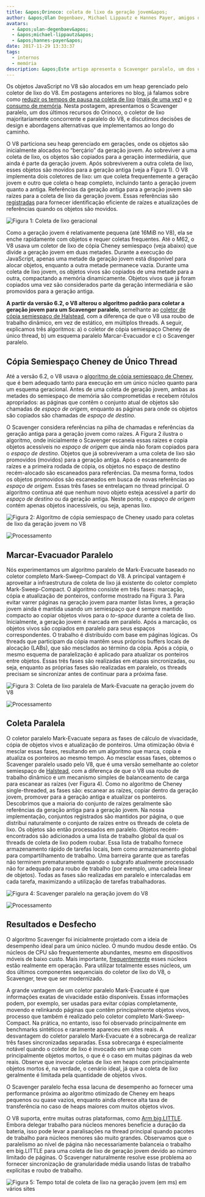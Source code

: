 ```yaml
---
title: &apos;Orinoco: coleta de lixo da geração jovem&apos;
author: &apos;Ulan Degenbaev, Michael Lippautz e Hannes Payer, amigos de [TSAN](https://github.com/google/sanitizers/wiki/ThreadSanitizerCppManual)&apos;
avatars:
  - &apos;ulan-degenbaev&apos;
  - &apos;michael-lippautz&apos;
  - &apos;hannes-payer&apos;
date: 2017-11-29 13:33:37
tags:
  - internos
  - memória
description: &apos;Este artigo apresenta o Scavenger paralelo, um dos últimos recursos do Orinoco, o coletor de lixo majoritariamente concorrente e paralelo do V8.&apos;
---
```

Os objetos JavaScript no V8 são alocados em um heap gerenciado pelo coletor de lixo do V8. Em postagens anteriores no blog, já falamos sobre como [reduzir os tempos de pausa na coleta de lixo](/blog/jank-busters) ([mais de uma vez](/blog/orinoco)) e [o consumo de memória](/blog/optimizing-v8-memory). Nesta postagem, apresentamos o Scavenger paralelo, um dos últimos recursos do Orinoco, o coletor de lixo majoritariamente concorrente e paralelo do V8, e discutimos decisões de design e abordagens alternativas que implementamos ao longo do caminho.

<!--truncate-->
O V8 particiona seu heap gerenciado em gerações, onde os objetos são inicialmente alocados no “berçário” da geração jovem. Ao sobreviver a uma coleta de lixo, os objetos são copiados para a geração intermediária, que ainda é parte da geração jovem. Após sobreviverem a outra coleta de lixo, esses objetos são movidos para a geração antiga (veja a Figura 1). O V8 implementa dois coletores de lixo: um que coleta frequentemente a geração jovem e outro que coleta o heap completo, incluindo tanto a geração jovem quanto a antiga. Referências da geração antiga para a geração jovem são raízes para a coleta de lixo da geração jovem. Essas referências são [registradas](/blog/orinoco) para fornecer identificação eficiente de raízes e atualizações de referências quando os objetos são movidos.

![Figura 1: Coleta de lixo geracional](/_img/orinoco-parallel-scavenger/generational-gc.png)

Como a geração jovem é relativamente pequena (até 16MiB no V8), ela se enche rapidamente com objetos e requer coletas frequentes. Até o M62, o V8 usava um coletor de lixo de cópia Cheney semiespaço (veja abaixo) que divide a geração jovem em duas metades. Durante a execução do JavaScript, apenas uma metade da geração jovem está disponível para alocar objetos, enquanto a outra metade permanece vazia. Durante uma coleta de lixo jovem, os objetos vivos são copiados de uma metade para a outra, compactando a memória dinamicamente. Objetos vivos que já foram copiados uma vez são considerados parte da geração intermediária e são promovidos para a geração antiga.

**A partir da versão 6.2, o V8 alterou o algoritmo padrão para coletar a geração jovem para um Scavenger paralelo**, semelhante ao [coletor de cópia semiespaço de Halstead](https://dl.acm.org/citation.cfm?id=802017), com a diferença de que o V8 usa roubo de trabalho dinâmico, em vez de estático, em múltiplos threads. A seguir, explicamos três algoritmos: a) o coletor de cópia semiespaço Cheney de único thread, b) um esquema paralelo Marcar-Evacuador e c) o Scavenger paralelo.

## Cópia Semiespaço Cheney de Único Thread

Até a versão 6.2, o V8 usava o [algoritmo de cópia semiespaço de Cheney](https://dl.acm.org/citation.cfm?doid=362790.362798), que é bem adequado tanto para execução em um único núcleo quanto para um esquema geracional. Antes de uma coleta de geração jovem, ambas as metades do semiespaço de memória são comprometidas e recebem rótulos apropriados: as páginas que contêm o conjunto atual de objetos são chamadas de _espaço de origem_, enquanto as páginas para onde os objetos são copiados são chamadas de _espaço de destino_.

O Scavenger considera referências na pilha de chamadas e referências da geração antiga para a geração jovem como raízes. A Figura 2 ilustra o algoritmo, onde inicialmente o Scavenger escaneia essas raízes e copia objetos acessíveis no _espaço de origem_ que ainda não foram copiados para o _espaço de destino_. Objetos que já sobreviveram a uma coleta de lixo são promovidos (movidos) para a geração antiga. Após o escaneamento de raízes e a primeira rodada de cópia, os objetos no espaço de destino recém-alocado são escaneados para referências. Da mesma forma, todos os objetos promovidos são escaneados em busca de novas referências ao _espaço de origem_. Essas três fases se entrelaçam no thread principal. O algoritmo continua até que nenhum novo objeto esteja acessível a partir do _espaço de destino_ ou da geração antiga. Neste ponto, o _espaço de origem_ contém apenas objetos inacessíveis, ou seja, apenas lixo.

![Figura 2: Algoritmo de cópia semiespaço de Cheney usado para coletas de lixo da geração jovem no V8](/_img/orinoco-parallel-scavenger/cheneys-semispace-copy.png)

![Processamento](/_img/orinoco-parallel-scavenger/cheneys-semispace-copy-processing.png)

## Marcar-Evacuador Paralelo

Nós experimentamos um algoritmo paralelo de Mark-Evacuate baseado no coletor completo Mark-Sweep-Compact do V8. A principal vantagem é aproveitar a infraestrutura de coleta de lixo já existente do coletor completo Mark-Sweep-Compact. O algoritmo consiste em três fases: marcação, cópia e atualização de ponteiros, conforme mostrado na Figura 3. Para evitar varrer páginas na geração jovem para manter listas livres, a geração jovem ainda é mantida usando um semiespaço que é sempre mantido compacto ao copiar objetos vivos para o _to-space_ durante a coleta de lixo. Inicialmente, a geração jovem é marcada em paralelo. Após a marcação, os objetos vivos são copiados em paralelo para seus espaços correspondentes. O trabalho é distribuído com base em páginas lógicas. Os threads que participam da cópia mantêm seus próprios buffers locais de alocação (LABs), que são mesclados ao término da cópia. Após a cópia, o mesmo esquema de paralelização é aplicado para atualizar os ponteiros entre objetos. Essas três fases são realizadas em etapas sincronizadas, ou seja, enquanto as próprias fases são realizadas em paralelo, os threads precisam se sincronizar antes de continuar para a próxima fase.

![Figura 3: Coleta de lixo paralela de Mark-Evacuate na geração jovem do V8](/_img/orinoco-parallel-scavenger/parallel-mark-evacuate.png)

![Processamento](/_img/orinoco-parallel-scavenger/parallel-mark-evacuate-processing.png)

## Coleta Paralela

O coletor paralelo Mark-Evacuate separa as fases de cálculo de vivacidade, cópia de objetos vivos e atualização de ponteiros. Uma otimização óbvia é mesclar essas fases, resultando em um algoritmo que marca, copia e atualiza os ponteiros ao mesmo tempo. Ao mesclar essas fases, obtemos o Scavenger paralelo usado pelo V8, que é uma versão semelhante ao coletor semiespaço de [Halstead](https://dl.acm.org/citation.cfm?id=802017), com a diferença de que o V8 usa roubo de trabalho dinâmico e um mecanismo simples de balanceamento de carga para escanear as raízes (ver Figura 4). Como no algoritmo de Cheney single-threaded, as fases são: escanear as raízes, copiar dentro da geração jovem, promover para a geração antiga e atualizar os ponteiros. Descobrimos que a maioria do conjunto de raízes geralmente são referências da geração antiga para a geração jovem. Na nossa implementação, conjuntos registrados são mantidos por página, o que distribui naturalmente o conjunto de raízes entre os threads de coleta de lixo. Os objetos são então processados em paralelo. Objetos recém-encontrados são adicionados a uma lista de trabalho global da qual os threads de coleta de lixo podem roubar. Essa lista de trabalho fornece armazenamento rápido de tarefas locais, bem como armazenamento global para compartilhamento de trabalho. Uma barreira garante que as tarefas não terminem prematuramente quando o subgrafo atualmente processado não for adequado para roubo de trabalho (por exemplo, uma cadeia linear de objetos). Todas as fases são realizadas em paralelo e intercaladas em cada tarefa, maximizando a utilização de tarefas trabalhadoras.

![Figura 4: Scavenger paralelo na geração jovem do V8](/_img/orinoco-parallel-scavenger/parallel-scavenge.png)

![Processamento](/_img/orinoco-parallel-scavenger/parallel-scavenge-processing.png)

## Resultados e Desfecho

O algoritmo Scavenger foi inicialmente projetado com a ideia de desempenho ideal para um único núcleo. O mundo mudou desde então. Os núcleos de CPU são frequentemente abundantes, mesmo em dispositivos móveis de baixo custo. Mais importante, [frequentemente](https://dl.acm.org/citation.cfm?id=2968469) esses núcleos estão realmente em operação. Para utilizar totalmente esses núcleos, um dos últimos componentes sequenciais do coletor de lixo do V8, o Scavenger, teve que ser modernizado.

A grande vantagem de um coletor paralelo Mark-Evacuate é que informações exatas de vivacidade estão disponíveis. Essas informações podem, por exemplo, ser usadas para evitar cópias completamente, movendo e relinkando páginas que contêm principalmente objetos vivos, processo que também é realizado pelo coletor completo Mark-Sweep-Compact. Na prática, no entanto, isso foi observado principalmente em benchmarks sintéticos e raramente apareceu em sites reais. A desvantagem do coletor paralelo Mark-Evacuate é a sobrecarga de realizar três fases sincronizadas separadas. Essa sobrecarga é especialmente notável quando o coletor de lixo é invocado em um heap com principalmente objetos mortos, o que é o caso em muitas páginas da web reais. Observe que invocar coletas de lixo em heaps com principalmente objetos mortos é, na verdade, o cenário ideal, já que a coleta de lixo geralmente é limitada pela quantidade de objetos vivos.

O Scavenger paralelo fecha essa lacuna de desempenho ao fornecer uma performance próxima ao algoritmo otimizado de Cheney em heaps pequenos ou quase vazios, enquanto ainda oferece alta taxa de transferência no caso de heaps maiores com muitos objetos vivos.

O V8 suporta, entre muitas outras plataformas, como [Arm big.LITTLE](https://developer.arm.com/technologies/big-little). Embora delegar trabalho para núcleos menores beneficie a duração da bateria, isso pode levar a paralisações na thread principal quando pacotes de trabalho para núcleos menores são muito grandes. Observamos que o paralelismo ao nível de página não necessariamente balanceia o trabalho em big.LITTLE para uma coleta de lixo de geração jovem devido ao número limitado de páginas. O Scavenger naturalmente resolve esse problema ao fornecer sincronização de granularidade média usando listas de trabalho explícitas e roubo de trabalho.

![Figura 5: Tempo total de coleta de lixo na geração jovem (em ms) em vários sites](/_img/orinoco-parallel-scavenger/results.png)
